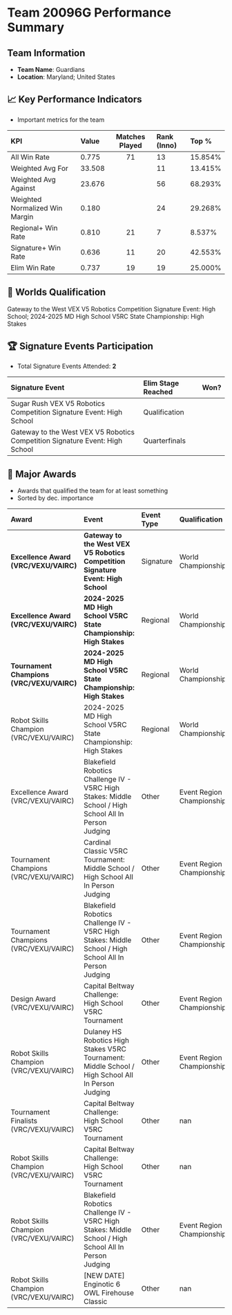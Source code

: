 # Team 20096G Performance Summary

##  Team Information
- **Team Name**: Guardians
- **Location**: Maryland; United States

## 📈 Key Performance Indicators
- Important metrics for the team

| KPI | Value | Matches Played | Rank (Inno) | Top % |
|:---|:-----|:--------------:|:----|:-----|
| All Win Rate | 0.775 | 71 | 13 | 15.854% |
| Weighted Avg For | 33.508 |  | 11 | 13.415% |
| Weighted Avg Against | 23.676 |  | 56 | 68.293% |
| Weighted Normalized Win Margin | 0.180 |  | 24 | 29.268% |
| Regional+ Win Rate | 0.810 | 21 | 7 | 8.537% |
| Signature+ Win Rate | 0.636 | 11 | 20 | 42.553% |
| Elim Win Rate | 0.737 | 19 | 19 | 25.000% |


## 🎯 Worlds Qualification
Gateway to the West VEX V5 Robotics Competition Signature Event: High School; 2024-2025 MD High School V5RC State Championship: High Stakes

## 🏆 Signature Events Participation
- Total Signature Events Attended: **2**

| Signature Event | Elim Stage Reached | Won? |
|:----------------|:-------------------|:----|
| Sugar Rush VEX V5 Robotics Competition Signature Event: High School | Qualification |  |
| Gateway to the West VEX V5 Robotics Competition Signature Event: High School | Quarterfinals |  |


## 🥇 Major Awards
- Awards that qualified the team for at least something
- Sorted by dec. importance

| Award | Event | Event Type | Qualification |
|:------|:------|:-----------|:--------------|
| **Excellence Award (VRC/VEXU/VAIRC)** | **Gateway to the West VEX V5 Robotics Competition Signature Event: High School** | Signature | World Championship |
| **Excellence Award (VRC/VEXU/VAIRC)** | **2024-2025 MD High School V5RC State Championship: High Stakes** | Regional | World Championship |
| **Tournament Champions (VRC/VEXU/VAIRC)** | **2024-2025 MD High School V5RC State Championship: High Stakes** | Regional | World Championship |
| Robot Skills Champion (VRC/VEXU/VAIRC) | 2024-2025 MD High School V5RC State Championship: High Stakes | Regional | World Championship |
| Excellence Award (VRC/VEXU/VAIRC) | Blakefield Robotics Challenge IV - V5RC High Stakes: Middle School / High School All In Person Judging | Other | Event Region Championship |
| Tournament Champions (VRC/VEXU/VAIRC) | Cardinal Classic V5RC Tournament: Middle School / High School All In Person Judging | Other | Event Region Championship |
| Tournament Champions (VRC/VEXU/VAIRC) | Blakefield Robotics Challenge IV - V5RC High Stakes: Middle School / High School All In Person Judging | Other | Event Region Championship |
| Design Award (VRC/VEXU/VAIRC) | Capital Beltway Challenge: High School V5RC Tournament | Other | Event Region Championship |
| Robot Skills Champion (VRC/VEXU/VAIRC) | Dulaney HS Robotics High Stakes V5RC Tournament: Middle School / High School All In Person Judging | Other | Event Region Championship |
| Tournament Finalists (VRC/VEXU/VAIRC) | Capital Beltway Challenge: High School V5RC Tournament | Other | nan |
| Robot Skills Champion (VRC/VEXU/VAIRC) | Capital Beltway Challenge: High School V5RC Tournament | Other | nan |
| Robot Skills Champion (VRC/VEXU/VAIRC) | Blakefield Robotics Challenge IV - V5RC High Stakes: Middle School / High School All In Person Judging | Other | Event Region Championship |
| Robot Skills Champion (VRC/VEXU/VAIRC) | [NEW DATE] Enginotic 6 OWL Firehouse Classic | Other | nan |


